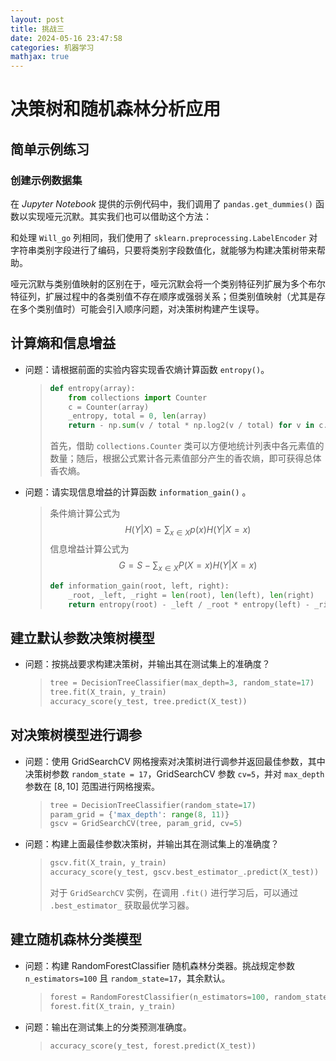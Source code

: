 ```yaml
---
layout: post
title: 挑战三
date: 2024-05-16 23:47:58
categories: 机器学习
mathjax: true
---
```


# 决策树和随机森林分析应用

## 简单示例练习

### 创建示例数据集

在 *Jupyter Notebook* 提供的示例代码中，我们调用了 `pandas.get_dummies()` 函数以实现哑元沉默。其实我们也可以借助这个方法：

和处理 `Will_go` 列相同，我们使用了 `sklearn.preprocessing.LabelEncoder` 对字符串类别字段进行了编码，只要将类别字段数值化，就能够为构建决策树带来帮助。

哑元沉默与类别值映射的区别在于，哑元沉默会将一个类别特征列扩展为多个布尔特征列，扩展过程中的各类别值不存在顺序或强弱关系；但类别值映射（尤其是存在多个类别值时）可能会引入顺序问题，对决策树构建产生误导。

## 计算熵和信息增益

- 问题：请根据前面的实验内容实现香农熵计算函数 `entropy()`。

  > ```python
  > def entropy(array):
  >     from collections import Counter
  >     c = Counter(array)
  >     _entropy, total = 0, len(array)
  >     return - np.sum(v / total * np.log2(v / total) for v in c.values())
  > ```
  >
  > 首先，借助 `collections.Counter` 类可以方便地统计列表中各元素值的数量；随后，根据公式累计各元素值部分产生的香农熵，即可获得总体香农熵。

- 问题：请实现信息增益的计算函数 `information_gain()` 。

  > 条件熵计算公式为
  > $$
  > H(Y|X)=\sum_{x\in X}{p(x)H(Y|X=x)}
  > $$
  > 信息增益计算公式为
  > $$
  > G=S-\sum_{x\in X}{P(X=x)H(Y|X=x)}
  > $$
  >
  > ```python
  > def information_gain(root, left, right):
  >     _root, _left, _right = len(root), len(left), len(right)
  >     return entropy(root) - _left / _root * entropy(left) - _right / _root * entropy(right)
  > ```

## 建立默认参数决策树模型

- 问题：按挑战要求构建决策树，并输出其在测试集上的准确度？

  > ```python
  > tree = DecisionTreeClassifier(max_depth=3, random_state=17)
  > tree.fit(X_train, y_train)
  > accuracy_score(y_test, tree.predict(X_test))
  > ```

## 对决策树模型进行调参

- 问题：使用 GridSearchCV 网格搜索对决策树进行调参并返回最佳参数，其中决策树参数 `random_state = 17`，GridSearchCV 参数 `cv=5`，并对 `max_depth` 参数在 $[8,10]$ 范围进行网格搜索。

  > ```python
  > tree = DecisionTreeClassifier(random_state=17)
  > param_grid = {'max_depth': range(8, 11)}
  > gscv = GridSearchCV(tree, param_grid, cv=5)
  > ```

- 问题：构建上面最佳参数决策树，并输出其在测试集上的准确度？

  > ```python
  > gscv.fit(X_train, y_train)
  > accuracy_score(y_test, gscv.best_estimator_.predict(X_test))
  > ```
  >
  > 对于 `GridSearchCV` 实例，在调用 `.fit()` 进行学习后，可以通过 `.best_estimator_` 获取最优学习器。

## 建立随机森林分类模型

- 问题：构建 RandomForestClassifier 随机森林分类器。挑战规定参数 `n_estimators=100` 且 `random_state=17`，其余默认。

  > ```python
  > forest = RandomForestClassifier(n_estimators=100, random_state=17)
  > forest.fit(X_train, y_train)
  > ```

- 问题：输出在测试集上的分类预测准确度。

  > ```python
  > accuracy_score(y_test, forest.predict(X_test))
  > ```
